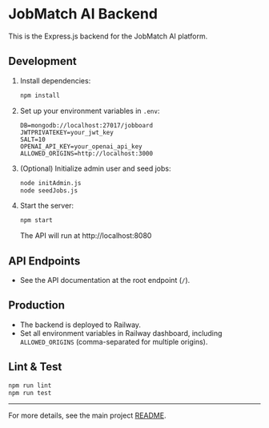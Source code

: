 # JobMatch AI Backend

This is the Express.js backend for the JobMatch AI platform.

## Development

1. Install dependencies:
   ```bash
   npm install
   ```
2. Set up your environment variables in `.env`:
   ```env
   DB=mongodb://localhost:27017/jobboard
   JWTPRIVATEKEY=your_jwt_key
   SALT=10
   OPENAI_API_KEY=your_openai_api_key
   ALLOWED_ORIGINS=http://localhost:3000
   ```
3. (Optional) Initialize admin user and seed jobs:
   ```bash
   node initAdmin.js
   node seedJobs.js
   ```
4. Start the server:
   ```bash
   npm start
   ```
   The API will run at http://localhost:8080

## API Endpoints
- See the API documentation at the root endpoint (`/`).

## Production
- The backend is deployed to Railway.
- Set all environment variables in Railway dashboard, including `ALLOWED_ORIGINS` (comma-separated for multiple origins).

## Lint & Test
```bash
npm run lint
npm run test
```

---
For more details, see the main project [README](../README.md).
